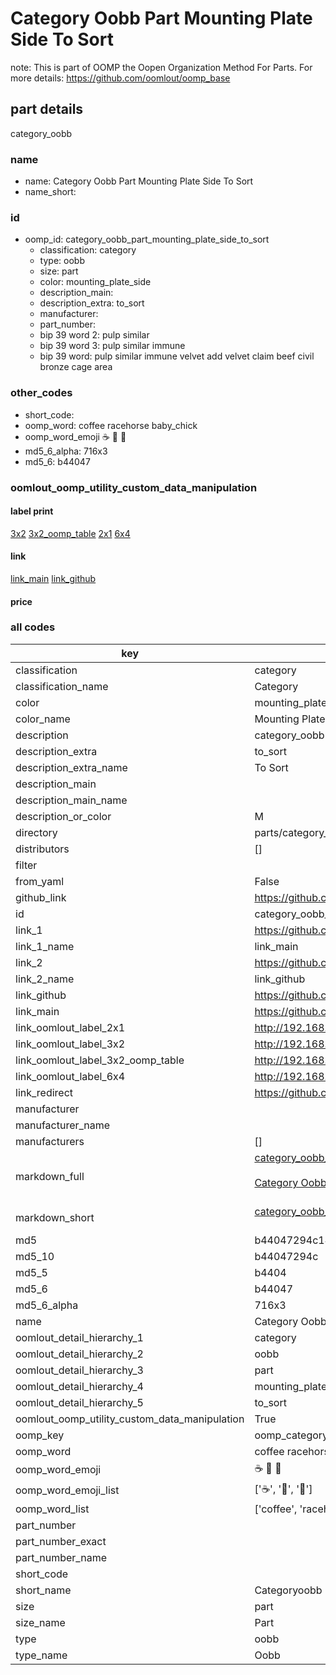 # Category Oobb Part Mounting Plate Side To Sort  

note: This is part of OOMP the Oopen Organization Method For Parts. For more details: https://github.com/oomlout/oomp_base

##  part details
  



category_oobb



### name
* name: Category Oobb Part Mounting Plate Side To Sort
* name_short: 
### id
* oomp_id: category_oobb_part_mounting_plate_side_to_sort
  * classification: category
  * type: oobb
  * size: part
  * color: mounting_plate_side
  * description_main: 
  * description_extra: to_sort
  * manufacturer: 
  * part_number: 
  * bip 39 word 2: pulp similar
  * bip 39 word 3: pulp similar immune
  * bip 39 word: pulp similar immune velvet add velvet claim beef civil bronze cage area

### other_codes
* short_code: 
* oomp_word: coffee racehorse baby_chick
* oomp_word_emoji :coffee: :racehorse: :baby_chick:
* md5_6_alpha: 716x3
* md5_6: b44047






### oomlout_oomp_utility_custom_data_manipulation
#### label print
[3x2](http://192.168.1.245:1112/?label=oomp%20716x3)
[3x2_oomp_table](http://192.168.1.108:1112/?label=oomp%20716x3)
[2x1](http://192.168.1.242:1112/?label=oomp%20716x3)
[6x4](http://192.168.1.55:1112/?label=oomp%20716x3)    

#### link

[link_main](https://github.com/oomlout/oomlout_oomp_version_1_messy/tree/main/parts/category_oobb_part_mounting_plate_side_to_sort) [link_github](https://github.com/oomlout/oomlout_oomp_version_1_messy/tree/main/parts/category_oobb_part_mounting_plate_side_to_sort)                             

#### price







### all codes 
| key | value |  
| --- | --- |  
| classification | category |  
| classification_name | Category |  
| color | mounting_plate_side |  
| color_name | Mounting Plate Side |  
| description | category_oobb |  
| description_extra | to_sort |  
| description_extra_name | To Sort |  
| description_main |  |  
| description_main_name |  |  
| description_or_color | M  |  
| directory | parts/category_oobb_part_mounting_plate_side_to_sort |  
| distributors | [] |  
| filter |  |  
| from_yaml | False |  
| github_link | https://github.com/oomlout/oomlout_oomp_part_src/tree/main/parts/category_oobb_part_mounting_plate_side_to_sort |  
| id | category_oobb_part_mounting_plate_side_to_sort |  
| link_1 | https://github.com/oomlout/oomlout_oomp_version_1_messy/tree/main/parts/category_oobb_part_mounting_plate_side_to_sort |  
| link_1_name | link_main |  
| link_2 | https://github.com/oomlout/oomlout_oomp_version_1_messy/tree/main/parts/category_oobb_part_mounting_plate_side_to_sort |  
| link_2_name | link_github |  
| link_github | https://github.com/oomlout/oomlout_oomp_version_1_messy/tree/main/parts/category_oobb_part_mounting_plate_side_to_sort |  
| link_main | https://github.com/oomlout/oomlout_oomp_version_1_messy/tree/main/parts/category_oobb_part_mounting_plate_side_to_sort |  
| link_oomlout_label_2x1 | http://192.168.1.242:1112/?label=oomp%20716x3 |  
| link_oomlout_label_3x2 | http://192.168.1.245:1112/?label=oomp%20716x3 |  
| link_oomlout_label_3x2_oomp_table | http://192.168.1.108:1112/?label=oomp%20716x3 |  
| link_oomlout_label_6x4 | http://192.168.1.55:1112/?label=oomp%20716x3 |  
| link_redirect | https://github.com/oomlout/oomlout_oomp_version_1_messy/tree/main/parts/category_oobb_part_mounting_plate_side_to_sort |  
| manufacturer |  |  
| manufacturer_name |  |  
| manufacturers | [] |  
| markdown_full | [category_oobb_part_mounting_plate_side_to_sort](none)<br>[](none)<br>[Category Oobb Part Mounting Plate Side To Sort](none)<br><br> |  
| markdown_short | [category_oobb_part_mounting_plate_side_to_sort](none)<br><br> |  
| md5 | b44047294c140537c8019f20e3723d6b |  
| md5_10 | b44047294c |  
| md5_5 | b4404 |  
| md5_6 | b44047 |  
| md5_6_alpha | 716x3 |  
| name | Category Oobb Part Mounting Plate Side To Sort |  
| oomlout_detail_hierarchy_1 | category |  
| oomlout_detail_hierarchy_2 | oobb |  
| oomlout_detail_hierarchy_3 | part |  
| oomlout_detail_hierarchy_4 | mounting_plate_side |  
| oomlout_detail_hierarchy_5 | to_sort |  
| oomlout_oomp_utility_custom_data_manipulation | True |  
| oomp_key | oomp_category_oobb_part_mounting_plate_side_to_sort |  
| oomp_word | coffee racehorse baby_chick |  
| oomp_word_emoji | :coffee: :racehorse: :baby_chick: |  
| oomp_word_emoji_list | [':coffee:', ':racehorse:', ':baby_chick:'] |  
| oomp_word_list | ['coffee', 'racehorse', 'baby_chick'] |  
| part_number |  |  
| part_number_exact |  |  
| part_number_name |  |  
| short_code |  |  
| short_name | Categoryoobb |  
| size | part |  
| size_name | Part |  
| type | oobb |  
| type_name | Oobb |  
